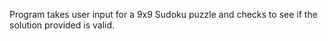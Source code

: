 Program takes user input for a 9x9 Sudoku puzzle and checks to see if the solution provided is valid.